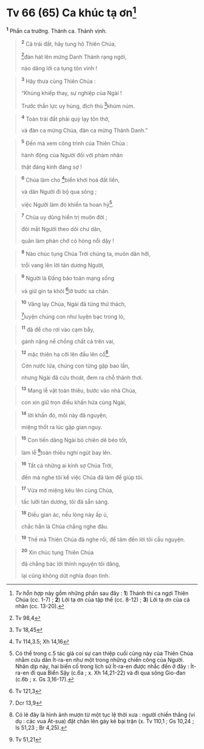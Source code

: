 # Tv 66 (65) Ca khúc tạ ơn[^1]
<sup><b>1</b></sup> Phần ca trưởng. Thánh ca. Thánh vịnh.


> <sup><b>2</b></sup> Cả trái đất, hãy tung hô Thiên Chúa,
> 
> [^1*]đàn hát lên mừng Danh Thánh rạng ngời,
> 
> nào dâng lời ca tụng tôn vinh !
>


> <sup><b>3</b></sup> Hãy thưa cùng Thiên Chúa :
> 
> “Khủng khiếp thay, sự nghiệp của Ngài !
> 
> Trước thần lực uy hùng, địch thù [^2*]khúm núm.
>


> <sup><b>4</b></sup> Toàn trái đất phải quỳ lạy tôn thờ,
> 
> và đàn ca mừng Chúa, đàn ca mừng Thánh Danh.”
>


> <sup><b>5</b></sup> Đến mà xem công trình của Thiên Chúa :
> 
> hành động của Người đối với phàm nhân
> 
> thật đáng kinh đáng sợ !
>


> <sup><b>6</b></sup> Chúa làm cho [^3*]biển khơi hoá đất liền,
> 
> và dân Người đi bộ qua sông ;
> 
> việc Người làm đó khiến ta hoan hỷ[^2].
>


> <sup><b>7</b></sup> Chúa uy dũng hiển trị muôn đời ;
> 
> đôi mắt Người theo dõi chư dân,
> 
> quân làm phản chớ có hòng nổi dậy !
>


> <sup><b>8</b></sup> Nào chúc tụng Chúa Trời chúng ta, muôn dân hỡi,
> 
> trổi vang lên lời tán dương Người,
>


> <sup><b>9</b></sup> Người là Đấng bảo toàn mạng sống
> 
> và giữ gìn ta khỏi [^4*]lỡ bước sa chân.
>


> <sup><b>10</b></sup> Vâng lạy Chúa, Ngài đã từng thử thách,
> 
> [^5*]luyện chúng con như luyện bạc trong lò,
>


> <sup><b>11</b></sup> đã để cho rơi vào cạm bẫy,
> 
> gánh nặng nề chồng chất cả trên vai,
>


> <sup><b>12</b></sup> mặc thiên hạ cỡi lên đầu lên cổ[^3].
> 
> Cơn nước lửa, chúng con từng gặp bao lần,
> 
> nhưng Ngài đã cứu thoát, đem ra chỗ thảnh thơi.
>


> <sup><b>13</b></sup> Mang lễ vật toàn thiêu, bước vào nhà Chúa,
> 
> con xin giữ trọn điều khấn hứa cùng Ngài,
>


> <sup><b>14</b></sup> lời khấn đó, môi này đã nguyện,
> 
> miệng thốt ra lúc gặp gian nguy.
>


> <sup><b>15</b></sup> Con tiến dâng Ngài bò chiên dê béo tốt,
> 
> làm lễ [^6*]toàn thiêu nghi ngút bay lên.
>


> <sup><b>16</b></sup> Tất cả những ai kính sợ Chúa Trời,
> 
> đến mà nghe tôi kể việc Chúa đã làm để giúp tôi.
>


> <sup><b>17</b></sup> Vừa mở miệng kêu lên cùng Chúa,
> 
> tấc lưỡi tán dương, tôi đã sẵn sàng.
>


> <sup><b>18</b></sup> Điều gian ác, nếu lòng này ấp ủ,
> 
> chắc hẳn là Chúa chẳng nghe đâu.
>


> <sup><b>19</b></sup> Thế mà Thiên Chúa đã nghe rồi, để tâm đến lời tôi cầu nguyện.
>


> <sup><b>20</b></sup> Xin chúc tụng Thiên Chúa
> 
> đã chẳng bác lời thỉnh nguyện tôi dâng,
> 
> lại cũng không dứt nghĩa đoạn tình.
>

[^1]: <i>Tv hỗn hợp</i> này gồm những phần sau đây : <b>1</b>) Thánh thi ca ngợi Thiên Chúa (cc. 1-7) ; <b>2</b>) Lời tạ ơn của tập thể (cc. 8-12) ; <b>3</b>) Lời tạ ơn của cá nhân (cc. 13-20).
[^2]: Có thể trong c.5 tác giả coi sự can thiệp cuối cùng này của Thiên Chúa nhằm cứu dân Ít-ra-en như một trong những chiến công của Người. Nhân dịp này, hai biến cố trong lịch sử Ít-ra-en được nhắc đến ở đây : Ít-ra-en đi qua Biển Sậy (c.6a ; x. Xh 14,21-22) và đi qua sông Gio-đan (c.6b ; x. Gs 3,16-17).
[^3]: Có lẽ đây là hình ảnh mượn từ một tục lệ thời xưa : người chiến thắng (ví dụ : các vua Át-sua) đặt chân lên gáy kẻ bại trận (x. Tv 110,1 ; Gs 10,24 ; Is 51,23 ; Br 4,25).
[^1*]: Tv 98,4
[^2*]: Tv 18,45
[^3*]: Tv 114,3.5; Xh 14,16
[^4*]: Tv 121,3
[^5*]: Dcr 13,9
[^6*]: Tv 51,21
